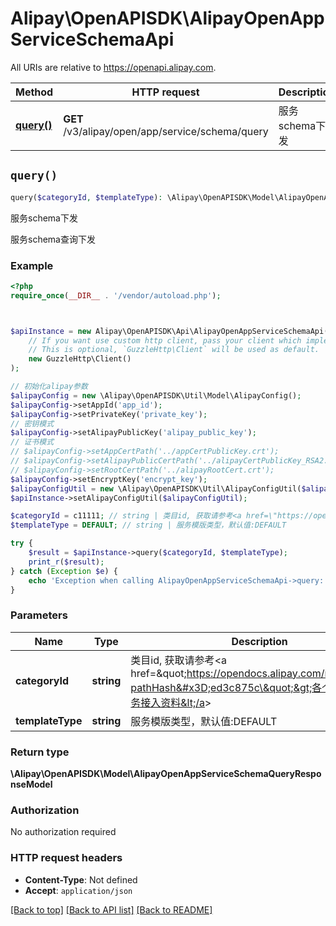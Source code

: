 # Alipay\OpenAPISDK\AlipayOpenAppServiceSchemaApi

All URIs are relative to https://openapi.alipay.com.

Method | HTTP request | Description
------------- | ------------- | -------------
[**query()**](AlipayOpenAppServiceSchemaApi.md#query) | **GET** /v3/alipay/open/app/service/schema/query | 服务schema下发


## `query()`

```php
query($categoryId, $templateType): \Alipay\OpenAPISDK\Model\AlipayOpenAppServiceSchemaQueryResponseModel
```

服务schema下发

服务schema查询下发

### Example

```php
<?php
require_once(__DIR__ . '/vendor/autoload.php');



$apiInstance = new Alipay\OpenAPISDK\Api\AlipayOpenAppServiceSchemaApi(
    // If you want use custom http client, pass your client which implements `GuzzleHttp\ClientInterface`.
    // This is optional, `GuzzleHttp\Client` will be used as default.
    new GuzzleHttp\Client()
);

// 初始化alipay参数
$alipayConfig = new \Alipay\OpenAPISDK\Util\Model\AlipayConfig();
$alipayConfig->setAppId('app_id');
$alipayConfig->setPrivateKey('private_key');
// 密钥模式
$alipayConfig->setAlipayPublicKey('alipay_public_key');
// 证书模式
// $alipayConfig->setAppCertPath('../appCertPublicKey.crt');
// $alipayConfig->setAlipayPublicCertPath('../alipayCertPublicKey_RSA2.crt');
// $alipayConfig->setRootCertPath('../alipayRootCert.crt');
$alipayConfig->setEncryptKey('encrypt_key');
$alipayConfigUtil = new \Alipay\OpenAPISDK\Util\AlipayConfigUtil($alipayConfig);
$apiInstance->setAlipayConfigUtil($alipayConfigUtil);

$categoryId = c11111; // string | 类目id, 获取请参考<a href=\"https://opendocs.alipay.com/mini/03ci0w?pathHash=ed3c875c\">各个行业场景服务接入资料</a>
$templateType = DEFAULT; // string | 服务模版类型，默认值:DEFAULT

try {
    $result = $apiInstance->query($categoryId, $templateType);
    print_r($result);
} catch (Exception $e) {
    echo 'Exception when calling AlipayOpenAppServiceSchemaApi->query: ', $e->getMessage(), PHP_EOL;
}
```

### Parameters

Name | Type | Description  | Notes
------------- | ------------- | ------------- | -------------
 **categoryId** | **string**| 类目id, 获取请参考&lt;a href&#x3D;\&quot;https://opendocs.alipay.com/mini/03ci0w?pathHash&#x3D;ed3c875c\&quot;&gt;各个行业场景服务接入资料&lt;/a&gt; | [optional]
 **templateType** | **string**| 服务模版类型，默认值:DEFAULT | [optional]

### Return type

**\Alipay\OpenAPISDK\Model\AlipayOpenAppServiceSchemaQueryResponseModel**

### Authorization

No authorization required

### HTTP request headers

- **Content-Type**: Not defined
- **Accept**: `application/json`

[[Back to top]](#) [[Back to API list]](../../README.md#api-endpoints)
[[Back to README]](../../README.md)
